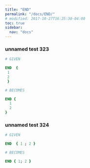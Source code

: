 ```yaml
---
title: "END"
permalink: "/docs/END/"
# modified: 2017-10-27T16:25:30-04:00
toc: true
sidebar:
  nav: "docs"
---
```

### unnamed test 323
```ruby
# GIVEN

END  { 
 1 
 2 
 } 

```
```ruby
# BECOMES

END {
  1
  2
}
```
### unnamed test 324
```ruby
# GIVEN

END  { 1 ; 2 } 

```
```ruby
# BECOMES

END { 1; 2 }
```
